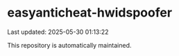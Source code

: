 # easyanticheat-hwidspoofer

Last updated: 2025-05-30 01:13:22

This repository is automatically maintained.
